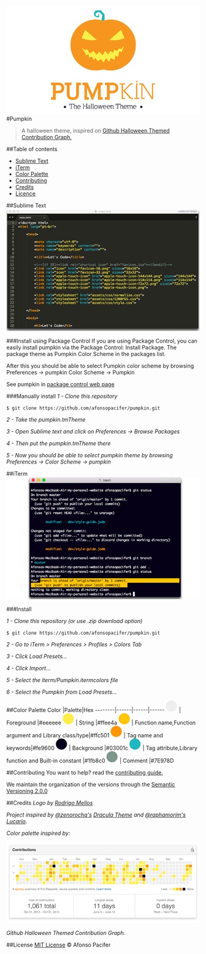 ![logo](img/logo.png)
#Pumpkin
> A halloween theme, inspired on [Github Halloween Themed Contribution Graph.](#credits)

##Table of contents
- [Sublime Text](#sublime-text)
- [iTerm](#iterm)
- [Color Palette](#color-palette)
- [Contributing](#contributing)
- [Credits](#credits)
- [Licence](#licence)

##Sublime Text
![sublime text](img/sublime-text.png)

###Install using Package Control
If you are using Package Control, you can easily install pumpkin via the Package Control: Install Package. The package theme as Pumpkin Color Scheme in the packages list.

After this you should be able to select Pumpkin color scheme by browsing Preferences -> pumpkin Color Scheme -> Pumpkin

See pumpkin in [package control web page](https://packagecontrol.io/packages/Pumpkin%20Color%20Scheme)

###Manually install
*1 - Clone this repository*

    $ git clone https://github.com/afonsopacifer/pumpkin.git

*2 - Take the pumpkin.tmTheme*

*3 - Open Sublime text and click on Preferences -> Browse Packages*

*4 - Then put the pumpkin.tmTheme there*

*5 - Now you should be able to select pumpkin theme by browsing Preferences -> Color Scheme -> pumpkin*

##iTerm
![iTerm](img/iterm.png)

###Install

*1 - Clone this repository (or use .zip download option)*

    $ git clone https://github.com/afonsopacifer/pumpkin.git

*2 - Go to iTerm > Preferences > Profiles > Colors Tab*

*3 - Click Load Presets...*

*4 - Click Import...*

*5 - Select the iterm/Pumpkin.itermcolors file*

*6 - Select the Pumpkin from Load Presets...*

##Color Palette
Color |Palette|Hex
--------|------|------|------
![eeeeee](img/eeeeee.png) | Foreground |#eeeeee
![ffee4a](img/ffee4a.png) | String |#ffee4a
![ffc501](img/ffc501.png) | Function name,Function argument and Library class/type|#ffc501
![fe9600](img/fe9600.png) | Tag name and keywords|#fe9600
![03001c](img/03001c.png) | Background |#03001c
![1fb8c0](img/1fb8c0.png) | Tag attribute,Library function and Built-in constant |#1fb8c0
![7E978D](img/7E978D.png) | Comment |#7E978D

##Contributing
You want to help? read the [contributing guide.](contributing.md)

We maintain the organization of the versions through the [Semantic Versioning 2.0.0](http://semver.org/)

##Credits
*Logo by [Rodrigo Mellos](http://rodrigomellos.com/)*

*Project inspired by [@zenorocha's](https://github.com/zenorocha/) [Dracula Theme](https://github.com/zenorocha/dracula-theme) and [@raphamorim's](https://github.com/raphamorim/) [Lucario](https://github.com/raphamorim/lucario).*

*Color palette inspired by:*

![Github Contribution](img/github-contribution.png)

*Github Halloween Themed Contribution Graph.*

##License
[MIT License](license.md) © Afonso Pacifer
